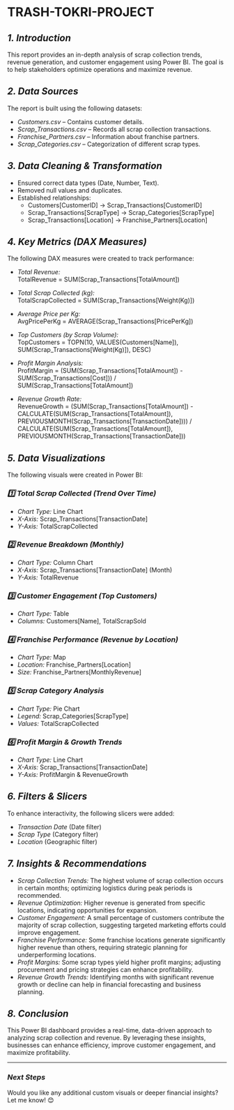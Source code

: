 # TRASH-TOKRI-PROJECT



## *1. Introduction*
This report provides an in-depth analysis of scrap collection trends, revenue generation, and customer engagement using Power BI. The goal is to help stakeholders optimize operations and maximize revenue.

## *2. Data Sources*
The report is built using the following datasets:
- *Customers.csv* – Contains customer details.
- *Scrap_Transactions.csv* – Records all scrap collection transactions.
- *Franchise_Partners.csv* – Information about franchise partners.
- *Scrap_Categories.csv* – Categorization of different scrap types.

## *3. Data Cleaning & Transformation*
- Ensured correct data types (Date, Number, Text).
- Removed null values and duplicates.
- Established relationships:
  - Customers[CustomerID] → Scrap_Transactions[CustomerID]
  - Scrap_Transactions[ScrapType] → Scrap_Categories[ScrapType]
  - Scrap_Transactions[Location] → Franchise_Partners[Location]

## *4. Key Metrics (DAX Measures)*
The following DAX measures were created to track performance:

- *Total Revenue:*  
  TotalRevenue = SUM(Scrap_Transactions[TotalAmount])

- *Total Scrap Collected (kg):*  
  TotalScrapCollected = SUM(Scrap_Transactions[Weight(Kg)])

- *Average Price per Kg:*  
  AvgPricePerKg = AVERAGE(Scrap_Transactions[PricePerKg])

- *Top Customers (by Scrap Volume):*  
  TopCustomers = TOPN(10, VALUES(Customers[Name]), SUM(Scrap_Transactions[Weight(Kg)]), DESC)

- *Profit Margin Analysis:*  
  ProfitMargin = (SUM(Scrap_Transactions[TotalAmount]) - SUM(Scrap_Transactions[Cost])) / SUM(Scrap_Transactions[TotalAmount])

- *Revenue Growth Rate:*  
  RevenueGrowth = (SUM(Scrap_Transactions[TotalAmount]) - CALCULATE(SUM(Scrap_Transactions[TotalAmount]), PREVIOUSMONTH(Scrap_Transactions[TransactionDate]))) / CALCULATE(SUM(Scrap_Transactions[TotalAmount]), PREVIOUSMONTH(Scrap_Transactions[TransactionDate]))

## *5. Data Visualizations*
The following visuals were created in Power BI:

### *1️⃣ Total Scrap Collected (Trend Over Time)*
- *Chart Type:* Line Chart  
- *X-Axis:* Scrap_Transactions[TransactionDate]  
- *Y-Axis:* TotalScrapCollected  

### *2️⃣ Revenue Breakdown (Monthly)*
- *Chart Type:* Column Chart  
- *X-Axis:* Scrap_Transactions[TransactionDate] (Month)  
- *Y-Axis:* TotalRevenue  

### *3️⃣ Customer Engagement (Top Customers)*
- *Chart Type:* Table  
- *Columns:* Customers[Name], TotalScrapSold  

### *4️⃣ Franchise Performance (Revenue by Location)*
- *Chart Type:* Map  
- *Location:* Franchise_Partners[Location]  
- *Size:* Franchise_Partners[MonthlyRevenue]  

### *5️⃣ Scrap Category Analysis*
- *Chart Type:* Pie Chart  
- *Legend:* Scrap_Categories[ScrapType]  
- *Values:* TotalScrapCollected  

### *6️⃣ Profit Margin & Growth Trends*
- *Chart Type:* Line Chart  
- *X-Axis:* Scrap_Transactions[TransactionDate]  
- *Y-Axis:* ProfitMargin & RevenueGrowth  

## *6. Filters & Slicers*
To enhance interactivity, the following slicers were added:
- *Transaction Date* (Date filter)
- *Scrap Type* (Category filter)
- *Location* (Geographic filter)

## *7. Insights & Recommendations*
- *Scrap Collection Trends:* The highest volume of scrap collection occurs in certain months; optimizing logistics during peak periods is recommended.
- *Revenue Optimization:* Higher revenue is generated from specific locations, indicating opportunities for expansion.
- *Customer Engagement:* A small percentage of customers contribute the majority of scrap collection, suggesting targeted marketing efforts could improve engagement.
- *Franchise Performance:* Some franchise locations generate significantly higher revenue than others, requiring strategic planning for underperforming locations.
- *Profit Margins:* Some scrap types yield higher profit margins; adjusting procurement and pricing strategies can enhance profitability.
- *Revenue Growth Trends:* Identifying months with significant revenue growth or decline can help in financial forecasting and business planning.

## *8. Conclusion*
This Power BI dashboard provides a real-time, data-driven approach to analyzing scrap collection and revenue. By leveraging these insights, businesses can enhance efficiency, improve customer engagement, and maximize profitability.

---

### *Next Steps*
Would you like any additional custom visuals or deeper financial insights? Let me know! 😊
